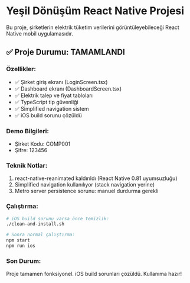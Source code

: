<!-- Use this file to provide workspace-specific custom instructions to Copilot. For more details, visit https://code.visualstudio.com/docs/copilot/copilot-customization#_use-a-githubcopilotinstructionsmd-file -->

# Yeşil Dönüşüm React Native Projesi

Bu proje, şirketlerin elektrik tüketim verilerini görüntüleyebileceği React Native mobil uygulamasıdır.

## ✅ Proje Durumu: TAMAMLANDI

### Özellikler:
- ✅ Şirket giriş ekranı (LoginScreen.tsx)  
- ✅ Dashboard ekranı (DashboardScreen.tsx)
- ✅ Elektrik talep ve fiyat tabloları
- ✅ TypeScript tip güvenliği
- ✅ Simplified navigation sistem
- ✅ iOS build sorunu çözüldü

### Demo Bilgileri:
- Şirket Kodu: COMP001
- Şifre: 123456

### Teknik Notlar:
1. react-native-reanimated kaldırıldı (React Native 0.81 uyumsuzluğu)
2. Simplified navigation kullanılıyor (stack navigation yerine)
3. Metro server persistence sorunu: manuel durdurma gerekli

### Çalıştırma:
```bash
# iOS build sorunu varsa önce temizlik:
./clean-and-install.sh

# Sonra normal çalıştırma:
npm start
npm run ios
```

### Son Durum:
Proje tamamen fonksiyonel. iOS build sorunları çözüldü. Kullanıma hazır!
